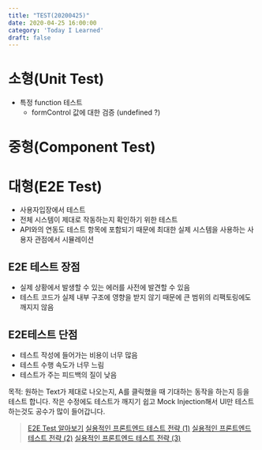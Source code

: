```yaml
---
title: "TEST(20200425)"
date: 2020-04-25 16:00:00
category: 'Today I Learned'
draft: false
---
```




# 소형(Unit  Test)

- 특정 function 테스트
  - formControl 값에 대한 검증 (undefined ?)

# 중형(Component Test)

# 대형(E2E Test)

- 사용자입장에서 테스트
- 전체 시스템이 제대로 작동하는지 확인하기 위한 테스트
- API와의 연동도 테스트 항목에 포함되기 때문에 최대한 실제 시스템을 사용하는 사용자 관점에서 시뮬레이션

## E2E 테스트  장점

- 실제 상황에서 발생할 수 있는 에러를 사전에 발견할 수 있음
- 테스트 코드가 실제 내부 구조에 영향을 받지 않기 때문에 큰 범위의 리팩토링에도 깨지지 않음

## E2E테스트 단점

- 테스트 작성에 들어가는 비용이 너무 많음
- 테스트 수행 속도가 너무 느림
- 테스트가 주는 피드백의 질이 낮음

목적: 원하는 Text가 제대로 나오는지, A를 클릭했을 때 기대하는 동작을 하는지 등을 테스트 합니다. 작은 수정에도 테스트가 깨지기 쉽고 Mock Injection해서 UI만 테스트 하는것도 공수가 많이 들어갑니다.

> [E2E Test 알아보기](https://medium.com/hbsmith/e2e-test-알아보기-3c524862469d) [실용적인 프론트엔드 테스트 전략 (1)](https://meetup.toast.com/posts/174) [실용적인 프론트엔드 테스트 전략 (2)](https://meetup.toast.com/posts/178) [실용적인 프론트엔드 테스트 전략 (3)](https://meetup.toast.com/posts/180)

